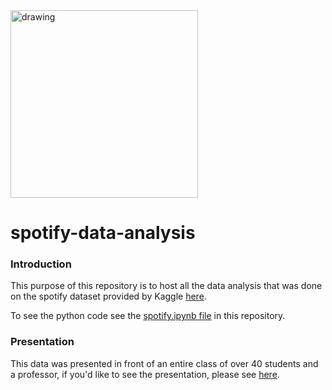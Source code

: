 <img src="https://storage.googleapis.com/pr-newsroom-wp/1/2018/11/Spotify_Logo_CMYK_Green.png" alt="drawing" style="width:300px;"/> 

# spotify-data-analysis

### Introduction
This purpose of this repository is to host all the data analysis that was done on the spotify dataset provided by Kaggle [here](https://www.kaggle.com/sashankpillai/spotify-top-200-charts-20202021).

To see the python code see the [spotify.ipynb file](https://github.com/bobcat4848/spotify-data-analysis/blob/main/spotify.ipynb) in this repository.

### Presentation
This data was presented in front of an entire class of over 40 students and a professor, if you'd like to see the presentation, please see [here](https://docs.google.com/presentation/d/1winy06VOZsvNzrKwzb-qjquGmfhT-1_vXUQmNfyvgIs/edit?usp=sharing).
